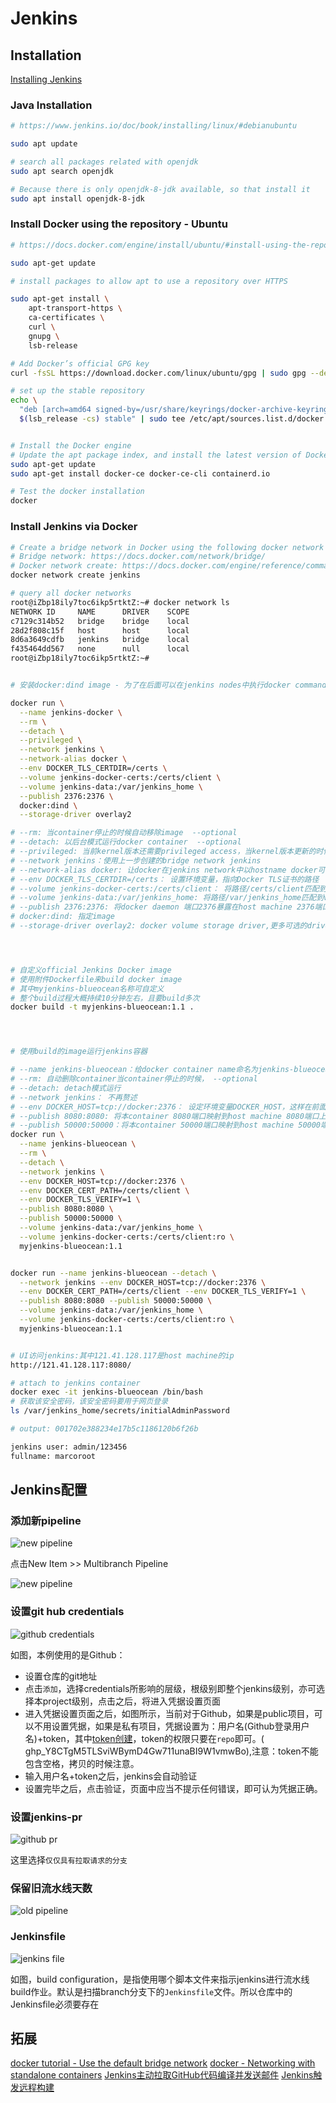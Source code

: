 # Jenkins

## Installation

[Installing Jenkins](https://www.jenkins.io/doc/book/installing/)

### Java Installation

```sh
# https://www.jenkins.io/doc/book/installing/linux/#debianubuntu

sudo apt update

# search all packages related with openjdk
sudo apt search openjdk

# Because there is only openjdk-8-jdk available, so that install it
sudo apt install openjdk-8-jdk

```

### Install Docker using the repository - Ubuntu

```sh
# https://docs.docker.com/engine/install/ubuntu/#install-using-the-repository

sudo apt-get update

# install packages to allow apt to use a repository over HTTPS

sudo apt-get install \
    apt-transport-https \
    ca-certificates \
    curl \
    gnupg \
    lsb-release

# Add Docker’s official GPG key
curl -fsSL https://download.docker.com/linux/ubuntu/gpg | sudo gpg --dearmor -o /usr/share/keyrings/docker-archive-keyring.gpg

# set up the stable repository
echo \
  "deb [arch=amd64 signed-by=/usr/share/keyrings/docker-archive-keyring.gpg] https://download.docker.com/linux/ubuntu \
  $(lsb_release -cs) stable" | sudo tee /etc/apt/sources.list.d/docker.list > /dev/null


# Install the Docker engine
# Update the apt package index, and install the latest version of Docker Engine and containerd
sudo apt-get update
sudo apt-get install docker-ce docker-ce-cli containerd.io

# Test the docker installation
docker

```

### Install Jenkins via Docker

```sh
# Create a bridge network in Docker using the following docker network create command:
# Bridge network: https://docs.docker.com/network/bridge/
# Docker network create: https://docs.docker.com/engine/reference/commandline/network_create/
docker network create jenkins

# query all docker networks
root@iZbp18ily7toc6ikp5rtktZ:~# docker network ls
NETWORK ID     NAME      DRIVER    SCOPE
c7129c314b52   bridge    bridge    local
28d2f808c15f   host      host      local
8d6a3649cdfb   jenkins   bridge    local
f435464dd567   none      null      local
root@iZbp18ily7toc6ikp5rtktZ:~#


# 安装docker:dind image - 为了在后面可以在jenkins nodes中执行docker command

docker run \
  --name jenkins-docker \
  --rm \
  --detach \
  --privileged \
  --network jenkins \
  --network-alias docker \
  --env DOCKER_TLS_CERTDIR=/certs \
  --volume jenkins-docker-certs:/certs/client \
  --volume jenkins-data:/var/jenkins_home \
  --publish 2376:2376 \
  docker:dind \
  --storage-driver overlay2

# --rm: 当container停止的时候自动移除image  --optional
# --detach: 以后台模式运行docker container  --optional
# --privileged: 当前kernel版本还需要privileged access，当kernel版本更新的时候，该选项不再需要  --optional
# --network jenkins：使用上一步创建的bridge network jenkins
# --network-alias docker: 让docker在jenkins network中以hostname docker可以被识别到
# --env DOCKER_TLS_CERTDIR=/certs： 设置环境变量，指向Docker TLS证书的路径
# --volume jenkins-docker-certs:/certs/client： 将路径/certs/client匹配到volume jenkins-docker-certs
# --volume jenkins-data:/var/jenkins_home: 将路径/var/jenkins_home匹配到volume jenkins-data
# --publish 2376:2376: 将docker daemon 端口2376暴露在host machine 2376端口，这样在host machine command line就可以通过docker command控制daemon --optional
# docker:dind: 指定image
# --storage-driver overlay2: docker volume storage driver,更多可选的driver: https://docs.docker.com/storage/storagedriver/select-storage-driver/




# 自定义official Jenkins Docker image
# 使用附件Dockerfile来build docker image
# 其中myjenkins-blueocean名称可自定义
# 整个build过程大概持续10分钟左右，且要build多次
docker build -t myjenkins-blueocean:1.1 .




# 使用build的image运行jenkins容器

# --name jenkins-blueocean：给docker container name命名为jenkins-blueocean --optional
# --rm: 自动删除container当container停止的时候， --optional
# --detach: detach模式运行
# --network jenkins： 不再赘述
# --env DOCKER_HOST=tcp://docker:2376： 设定环境变量DOCKER_HOST，这样在前面下载的docker:dind就可以根据该环境变量接入到jenkins docker container
# --publish 8080:8080: 将本container 8080端口映射到host machine 8080端口上,第一个是host machine port，后面一个是container port
# --publish 50000:50000：将本container 50000端口映射到host machine 50000端口上 --optinal, 只有当你需要有多个jenkins agent的时候，才需要指定该选项
docker run \
  --name jenkins-blueocean \
  --rm \
  --detach \
  --network jenkins \
  --env DOCKER_HOST=tcp://docker:2376 \
  --env DOCKER_CERT_PATH=/certs/client \
  --env DOCKER_TLS_VERIFY=1 \
  --publish 8080:8080 \
  --publish 50000:50000 \
  --volume jenkins-data:/var/jenkins_home \
  --volume jenkins-docker-certs:/certs/client:ro \
  myjenkins-blueocean:1.1 


docker run --name jenkins-blueocean --detach \
  --network jenkins --env DOCKER_HOST=tcp://docker:2376 \
  --env DOCKER_CERT_PATH=/certs/client --env DOCKER_TLS_VERIFY=1 \
  --publish 8080:8080 --publish 50000:50000 \
  --volume jenkins-data:/var/jenkins_home \
  --volume jenkins-docker-certs:/certs/client:ro \
  myjenkins-blueocean:1.1


# UI访问jenkins:其中121.41.128.117是host machine的ip
http://121.41.128.117:8080/

# attach to jenkins container
docker exec -it jenkins-blueocean /bin/bash
# 获取该安全密码，该安全密码要用于网页登录
ls /var/jenkins_home/secrets/initialAdminPassword

# output: 001702e388234e17b5c1186120b6f26b

jenkins user: admin/123456
fullname: marcoroot

```

## Jenkins配置

### 添加新pipeline

![new pipeline](pic/new-task.png)

点击New Item >> Multibranch Pipeline

![new pipeline](pic/new-pipeline-2.png)

### 设置git hub credentials

![github credentials](pic/github-credentials.png)

如图，本例使用的是Github：

- 设置仓库的git地址
- 点击`添加`，选择credentials所影响的层级，根级别即整个jenkins级别，亦可选择本project级别，点击之后，将进入凭据设置页面
- 进入凭据设置页面之后，如图所示，当前对于Github，如果是public项目，可以不用设置凭据，如果是私有项目，凭据设置为：用户名(Github登录用户名)+token，其中[token创建](https://github.com/settings/tokens)，token的权限只要在`repo`即可。( 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),注意：token不能包含空格，拷贝的时候注意。
- 输入用户名+token之后，jenkins会自动验证
- 设置完毕之后，点击验证，页面中应当不提示任何错误，即可认为凭据正确。

### 设置jenkins-pr

![github pr](pic/git-pr.png)

这里选择`仅仅具有拉取请求的分支`

### 保留旧流水线天数

![old pipeline](pic/old-pipeline.png)

### Jenkinsfile

![jenkins file](pic/Jenkinsfile.png)

如图，build configuration，是指使用哪个脚本文件来指示jenkins进行流水线build作业。默认是扫描branch分支下的`Jenkinsfile`文件。所以仓库中的Jenkinsfile必须要存在

## 拓展

[docker tutorial - Use the default bridge network](https://docs.docker.com/network/network-tutorial-standalone/#use-the-default-bridge-network)
[docker - Networking with standalone containers](https://docs.docker.com/network/network-tutorial-standalone/)
[Jenkins主动拉取GitHub代码编译并发送邮件]()
[Jenkins触发远程构建]()